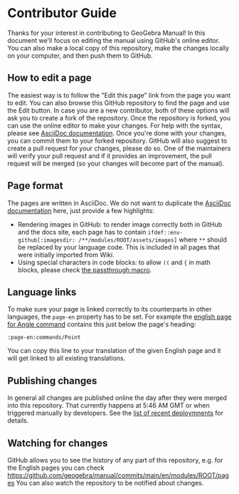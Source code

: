 # Contributor Guide
Thanks for your interest in contributing to GeoGebra Manual!
In this document we'll focus on editing the manual using GitHub's online editor.
You can also make a local copy of this repository, make the changes locally on your computer, and then push them to GitHub.


## How to edit a page
The easiest way is to follow the "Edit this page" link from the page you want to edit.
You can also browse this GitHub repository to find the page and use the Edit button.
In case you are a new contributor, both of these options will ask you to create a fork of the repository.
Once the repository is forked, you can use the online editor to make your changes.
For help with the syntax, please see [AsciiDoc documentation](https://docs.asciidoctor.org/asciidoc/latest/).
Once you're done with your changes, you can commit them to your forked repository.
GitHub will also suggest to create a pull request for your changes, please do so.
One of the maintainers will verify your pull request and if it provides an improvement, the pull request will be merged (so your changes will become part of the manual).

## Page format
The pages are written in AsciiDoc. We do not want to duplicate the [AsciiDoc documentation](https://docs.asciidoctor.org/asciidoc/latest/) here, just provide a few highlights:
* Rendering images in GitHub: to render image correctly both in GitHub and the docs site, each page has to contain `ifdef::env-github[:imagesdir: /**/modules/ROOT/assets/images]` where `**` should be replaced by your language code. This is included in all pages that were initially imported from Wiki.
* Using special characters in code blocks: to allow `((` and `{` in math blocks, please check [the passthrough macro](https://docs.asciidoctor.org/asciidoc/latest/pass/pass-macro/).

## Language links
To make sure your page is linked correctly to its counterparts in other languages, the `page-en` property has to be set. For example the [english page for Angle command](https://github.com/geogebra/manual/blob/main/en/modules/ROOT/pages/commands/Angle.adoc?plain=1) contains this just below the page's heading:
```asciidoc
:page-en:commands/Point
```
You can copy this line to your translation of the given English page and it will get linked to all existing translations.

## Publishing changes
In general all changes are published online the day after they were merged into this repository.
That currently happens at 5:46 AM GMT or when triggered manually by developers.
See the [list of recent deploymnents](https://github.com/geogebra/docs/actions/workflows/antora.yml) for details.

## Watching for changes
GitHub allows you to see the history of any part of this repository, e.g. for the English pages you can check
https://github.com/geogebra/manual/commits/main/en/modules/ROOT/pages
You can also watch the repository to be notified about changes.
